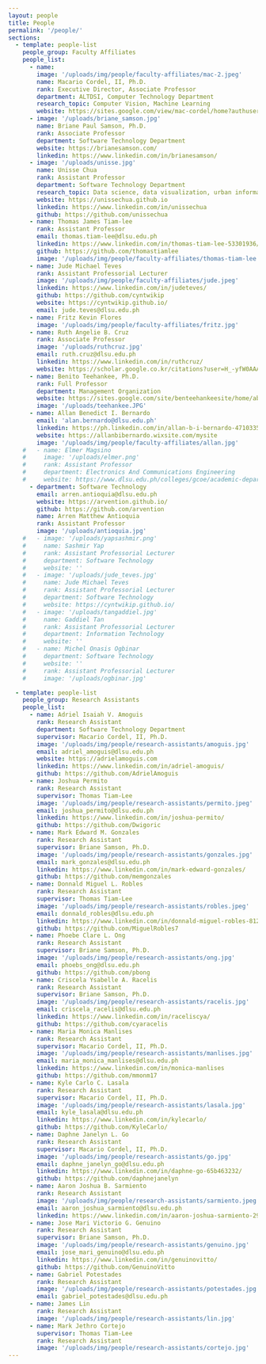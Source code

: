 ```yaml
---
layout: people
title: People
permalink: '/people/'
sections:
  - template: people-list
    people_group: Faculty Affiliates
    people_list:
      - name: 
        image: '/uploads/img/people/faculty-affiliates/mac-2.jpeg'
        name: Macario Cordel, II, Ph.D.
        rank: Executive Director, Associate Professor
        department: ALTDSI, Computer Technology Department
        research_topic: Computer Vision, Machine Learning
        website: https://sites.google.com/view/mac-cordel/home?authuser=0
      - image: '/uploads/briane_samson.jpg'
        name: Briane Paul Samson, Ph.D.
        rank: Associate Professor
        department: Software Technology Department
        website: https://brianesamson.com/
        linkedin: https://www.linkedin.com/in/brianesamson/
      - image: '/uploads/unisse.jpg'
        name: Unisse Chua
        rank: Assistant Professor
        department: Software Technology Department
        research_topic: Data science, data visualization, urban informatics
        website: https://unissechua.github.io
        linkedin: https://www.linkedin.com/in/unissechua
        github: https://github.com/unissechua
      - name: Thomas James Tiam-lee
        rank: Assistant Professor
        email: thomas.tiam-lee@dlsu.edu.ph
        linkedin: https://www.linkedin.com/in/thomas-tiam-lee-53301936/
        github: https://github.com/thomastiamlee
        image: '/uploads/img/people/faculty-affiliates/thomas-tiam-lee.jpeg'
      - name: Jude Michael Teves
        rank: Assistant Professorial Lecturer
        image: '/uploads/img/people/faculty-affiliates/jude.jpeg'
        linkedin: https://www.linkedin.com/in/judeteves/
        github: https://github.com/cyntwikip
        website: https://cyntwikip.github.io/
        email: jude.teves@dlsu.edu.ph
      - name: Fritz Kevin Flores
        image: '/uploads/img/people/faculty-affiliates/fritz.jpg'
      - name: Ruth Angelie B. Cruz
        rank: Associate Professor
        image: '/uploads/ruthcruz.jpg'
        email: ruth.cruz@dlsu.edu.ph
        linkedin: https://www.linkedin.com/in/ruthcruz/
        website: https://scholar.google.co.kr/citations?user=H_-yfW0AAAAJ&hl=en
      - name: Benito Teehankee, Ph.D.
        rank: Full Professor
        department: Management Organization
        website: https://sites.google.com/site/benteehankeesite/home/about-me
        image: '/uploads/teehankee.JPG'
      - name: Allan Benedict I. Bernardo
        email: 'alan.bernardo@dlsu.edu.ph'
        linkedin: https://ph.linkedin.com/in/allan-b-i-bernardo-47103350
        website: https://allanbibernardo.wixsite.com/mysite
        image: '/uploads/img/people/faculty-affiliates/allan.jpg'
    #   - name: Elmer Magsino
    #     image: '/uploads/elmer.png'
    #     rank: Assistant Professor
    #     department: Electronics And Communications Engineering
    #     website: https://www.dlsu.edu.ph/colleges/gcoe/academic-departments/electronics-communications-engineering/faculty-profile/?personnel=32742736074
      - department: Software Technology
        email: arren.antioquia@dlsu.edu.ph
        website: https://arvention.github.io/
        github: https://github.com/arvention
        name: Arren Matthew Antioquia
        rank: Assistant Professor
        image: '/uploads/antioquia.jpg'
    #   - image: '/uploads/yapsashmir.png'
    #     name: Sashmir Yap
    #     rank: Assistant Professorial Lecturer
    #     department: Software Technology
    #     website: ''
    #   - image: '/uploads/jude_teves.jpg'
    #     name: Jude Michael Teves
    #     rank: Assistant Professorial Lecturer
    #     department: Software Technology
    #     website: https://cyntwikip.github.io/
    #   - image: '/uploads/tangaddiel.jpg'
    #     name: Gaddiel Tan
    #     rank: Assistant Professorial Lecturer
    #     department: Information Technology
    #     website: ''
    #   - name: Michel Onasis Ogbinar
    #     department: Software Technology
    #     website: ''
    #     rank: Assistant Professorial Lecturer
    #     image: '/uploads/ogbinar.jpg'

  - template: people-list
    people_group: Research Assistants
    people_list:
      - name: Adriel Isaiah V. Amoguis
        rank: Research Assistant
        department: Software Technology Department
        supervisor: Macario Cordel, II, Ph.D.
        image: '/uploads/img/people/research-assistants/amoguis.jpg'
        email: adriel_amoguis@dlsu.edu.ph
        website: https://adrielamoguis.com
        linkedin: https://www.linkedin.com/in/adriel-amoguis/
        github: https://github.com/AdrielAmoguis
      - name: Joshua Permito
        rank: Research Assistant
        supervisor: Thomas Tiam-Lee
        image: '/uploads/img/people/research-assistants/permito.jpeg'
        email: joshua_permito@dlsu.edu.ph
        linkedin: https://www.linkedin.com/in/joshua-permito/
        github: https://github.com/Dwigoric
      - name: Mark Edward M. Gonzales
        rank: Research Assistant
        supervisor: Briane Samson, Ph.D.
        image: '/uploads/img/people/research-assistants/gonzales.jpg'
        email: mark_gonzales@dlsu.edu.ph
        linkedin: https://www.linkedin.com/in/mark-edward-gonzales/
        github: https://github.com/memgonzales
      - name: Donnald Miguel L. Robles
        rank: Research Assistant
        supervisor: Thomas Tiam-Lee
        image: '/uploads/img/people/research-assistants/robles.jpeg'
        email: donnald_robles@dlsu.edu.ph
        linkedin: https://www.linkedin.com/in/donnald-miguel-robles-8129a21b8/
        github: https://github.com/MiguelRobles7
      - name: Phoebe Clare L. Ong
        rank: Research Assistant
        supervisor: Briane Samson, Ph.D.
        image: '/uploads/img/people/research-assistants/ong.jpg'
        email: phoebs_ong@dlsu.edu.ph
        github: https://github.com/pbong
      - name: Criscela Ysabelle A. Racelis
        rank: Research Assistant
        supervisor: Briane Samson, Ph.D.
        image: '/uploads/img/people/research-assistants/racelis.jpg'
        email: criscela_racelis@dlsu.edu.ph
        linkedin: https://www.linkedin.com/in/raceliscya/
        github: https://github.com/cyaracelis
      - name: Maria Monica Manlises
        rank: Research Assistant
        supervisor: Macario Cordel, II, Ph.D.
        image: '/uploads/img/people/research-assistants/manlises.jpg'
        email: maria_monica_manlises@dlsu.edu.ph
        linkedin: https://www.linkedin.com/in/monica-manlises
        github: https://github.com/mmonm17
      - name: Kyle Carlo C. Lasala
        rank: Research Assistant
        supervisor: Macario Cordel, II, Ph.D.
        image: '/uploads/img/people/research-assistants/lasala.jpg'
        email: kyle_lasala@dlsu.edu.ph
        linkedin: https://www.linkedin.com/in/kylecarlo/
        github: https://github.com/KyleCarlo/
      - name: Daphne Janelyn L. Go
        rank: Research Assistant
        supervisor: Macario Cordel, II, Ph.D.
        image: '/uploads/img/people/research-assistants/go.jpg'
        email: daphne_janelyn_go@dlsu.edu.ph
        linkedin: https://www.linkedin.com/in/daphne-go-65b463232/
        github: https://github.com/daphnejanelyn
      - name: Aaron Joshua B. Sarmiento
        rank: Research Assistant
        image: '/uploads/img/people/research-assistants/sarmiento.jpeg'
        email: aaron_joshua_sarmiento@dlsu.edu.ph
        linkedin: https://www.linkedin.com/in/aaron-joshua-sarmiento-2913a8251/
      - name: Jose Mari Victorio G. Genuino
        rank: Research Assistant
        supervisor: Briane Samson, Ph.D.
        image: '/uploads/img/people/research-assistants/genuino.jpg'
        email: jose_mari_genuino@dlsu.edu.ph
        linkedin: https://www.linkedin.com/in/genuinovitto/
        github: https://github.com/GenuinoVitto
      - name: Gabriel Potestades
        rank: Research Assistant
        image: '/uploads/img/people/research-assistants/potestades.jpg'
        email: gabriel_potestades@dlsu.edu.ph
      - name: James Lin
        rank: Research Assistant
        image: '/uploads/img/people/research-assistants/lin.jpg'
      - name: Mark Jethro Cortejo
        supervisor: Thomas Tiam-Lee
        rank: Research Assistant
        image: '/uploads/img/people/research-assistants/cortejo.jpg'
---
```

